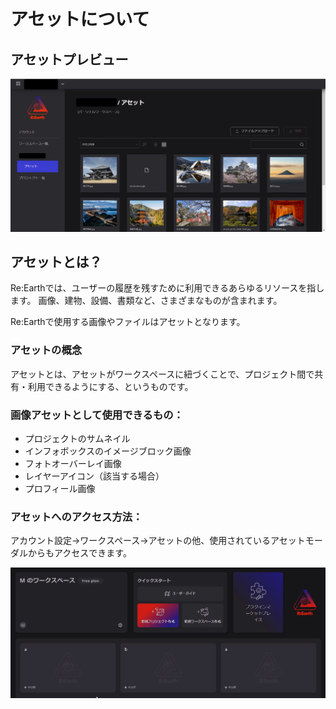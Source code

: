 # アセットについて

## アセットプレビュー

![2023-05-15_01h05_05.png](%E3%82%A2%E3%82%BB%E3%83%83%E3%83%88%E3%81%AB%E3%81%A4%E3%81%84%E3%81%A6%203a739be11b984d5ebbfc958229ed075c/2023-05-15_01h05_05.png)

## アセットとは？

Re:Earthでは、ユーザーの履歴を残すために利用できるあらゆるリソースを指します。
画像、建物、設備、書類など、さまざまなものが含まれます。

Re:Earthで使用する画像やファイルはアセットとなります。

### アセットの概念

アセットとは、アセットがワークスペースに紐づくことで、プロジェクト間で共有・利用できるようにする、というものです。

### 画像アセットとして使用できるもの：

- プロジェクトのサムネイル
- インフォボックスのイメージブロック画像
- フォトオーバーレイ画像
- レイヤーアイコン（該当する場合）
- プロフィール画像

### アセットへのアクセス方法：

アカウント設定→ワークスペース→アセットの他、使用されているアセットモーダルからもアクセスできます。

![2023-05-15_01h13_48.gif](%E3%82%A2%E3%82%BB%E3%83%83%E3%83%88%E3%81%AB%E3%81%A4%E3%81%84%E3%81%A6%203a739be11b984d5ebbfc958229ed075c/2023-05-15_01h13_48.gif)
    
